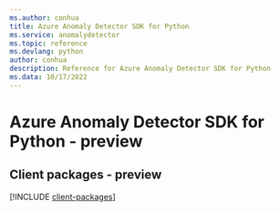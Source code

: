 ```yaml
---
ms.author: conhua
title: Azure Anomaly Detector SDK for Python
ms.service: anomalydetector
ms.topic: reference
ms.devlang: python
author: conhua
description: Reference for Azure Anomaly Detector SDK for Python
ms.data: 10/17/2022
---
```

# Azure Anomaly Detector SDK for Python - preview

## Client packages - preview
[!INCLUDE [client-packages](anomaly-detector-client-index.md)]
